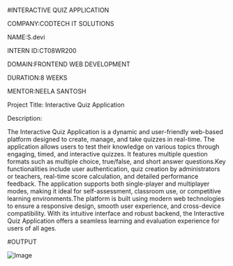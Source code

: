 #INTERACTIVE QUIZ APPLICATION

COMPANY:CODTECH IT SOLUTIONS

NAME:S.devi

INTERN ID:CT08WR200

DOMAIN:FRONTEND WEB DEVELOPMENT

DURATION:8 WEEKS

MENTOR:NEELA SANTOSH

Project Title: Interactive Quiz Application

Description:

The Interactive Quiz Application is a dynamic and user-friendly web-based platform designed to create, manage, and take quizzes in real-time. The application allows users to test their knowledge on various topics through engaging, timed, and interactive quizzes. It features multiple question formats such as multiple choice, true/false, and short answer questions.Key functionalities include user authentication, quiz creation by administrators or teachers, real-time score calculation, and detailed performance feedback. The application supports both single-player and multiplayer modes, making it ideal for self-assessment, classroom use, or competitive learning environments.The platform is built using modern web technologies to ensure a responsive design, smooth user experience, and cross-device compatibility. With its intuitive interface and robust backend, the Interactive Quiz Application offers a seamless learning and evaluation experience for users of all ages.

#OUTPUT

![Image](https://github.com/user-attachments/assets/efd83f1d-73bd-4613-9e81-4b4a433430d7)
